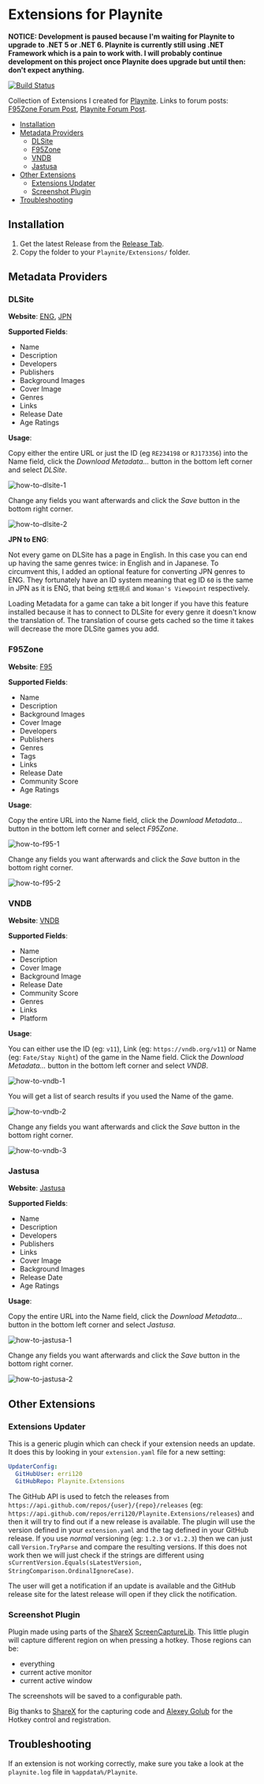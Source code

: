 # Extensions for Playnite

**NOTICE: Development is paused because I'm waiting for Playnite to upgrade to .NET 5 or .NET 6. Playnite is currently still using .NET Framework which is a pain to work with. I will probably continue development on this project once Playnite does upgrade but until then: don't expect anything.**

[![Build Status](https://dev.azure.com/erri120/Playnite.Extensions/_apis/build/status/erri120.Playnite.Extensions?branchName=master)](https://dev.azure.com/erri120/Playnite.Extensions/_build/latest?definitionId=7&branchName=master)

Collection of Extensions I created for [Playnite](https://github.com/JosefNemec/Playnite). Links to forum posts: [F95Zone Forum Post](https://f95zone.to/threads/dlsite-and-f95zone-extensions-for-playnite.56493/), [Playnite Forum Post](https://playnite.link/forum/thread-335.html).

- [Installation](#installation)
- [Metadata Providers](#metadata-providers)
  - [DLSite](#dlsite)
  - [F95Zone](#f95zone)
  - [VNDB](#vndb)
  - [Jastusa](#jastusa)
- [Other Extensions](#other-extensions)
  - [Extensions Updater](#extensions-updater)
  - [Screenshot Plugin](#screenshot-plugin)
- [Troubleshooting](#troubleshooting)

## Installation

1) Get the latest Release from the [Release Tab](https://github.com/erri120/Playnite.Extensions/releases/).
2) Copy the folder to your `Playnite/Extensions/` folder.

## Metadata Providers

### DLSite

**Website**: [ENG](https://www.dlsite.com/ecchi-eng/), [JPN](https://www.dlsite.com/maniax/)

**Supported Fields**:

- Name
- Description
- Developers
- Publishers
- Background Images
- Cover Image
- Genres
- Links
- Release Date
- Age Ratings

**Usage**:

Copy either the entire URL or just the ID (eg `RE234198` or `RJ173356`) into the Name field, click the _Download Metadata..._ button in the bottom left corner and select _DLSite_.

![how-to-dlsite-1](images/how-to-dlsite-1.png)

Change any fields you want afterwards and click the _Save_ button in the bottom right corner.

![how-to-dlsite-2](images/how-to-dlsite-2.png)

**JPN to ENG**:

Not every game on DLSite has a page in English. In this case you can end up having the same genres twice: in English and in Japanese. To circumvent this, I added an optional feature for converting JPN genres to ENG. They fortunately have an ID system meaning that eg ID `60` is the same in JPN as it is ENG, that being `女性視点` and `Woman's Viewpoint` respectively.

Loading Metadata for a game can take a bit longer if you have this feature installed because it has to connect to DLSite for every genre it doesn't know the translation of. The translation of course gets cached so the time it takes will decrease the more DLSite games you add.

### F95Zone

**Website**: [F95](https://www.f95zone.to)

**Supported Fields**:

- Name
- Description
- Background Images
- Cover Image
- Developers
- Publishers
- Genres
- Tags
- Links
- Release Date
- Community Score
- Age Ratings

**Usage**:

Copy the entire URL into the Name field, click the _Download Metadata..._ button in the bottom left corner and select _F95Zone_.

![how-to-f95-1](images/how-to-f95-1.png)

Change any fields you want afterwards and click the _Save_ button in the bottom right corner.

![how-to-f95-2](images/how-to-f95-2.png)

### VNDB

**Website**: [VNDB](https://vndb.org/)

**Supported Fields**:

- Name
- Description
- Cover Image
- Background Image
- Release Date
- Community Score
- Genres
- Links
- Platform

**Usage**:

You can either use the ID (eg: `v11`), Link (eg: `https://vndb.org/v11`) or Name (eg: `Fate/Stay Night`) of the game in the Name field. Click the _Download Metadata..._ button in the bottom left corner and select _VNDB_.

![how-to-vndb-1](images/how-to-vndb-1.png)

You will get a list of search results if you used the Name of the game.

![how-to-vndb-2](images/how-to-vndb-2.png)

Change any fields you want afterwards and click the _Save_ button in the bottom right corner.

![how-to-vndb-3](images/how-to-vndb-3.png)

### Jastusa

**Website**: [Jastusa](https://jastusa.com)

**Supported Fields**:

- Name
- Description
- Developers
- Publishers
- Links
- Cover Image
- Background Images
- Release Date
- Age Ratings

**Usage**:

Copy the entire URL into the Name field, click the _Download Metadata..._ button in the bottom left corner and select _Jastusa_.

![how-to-jastusa-1](images/how-to-jastusa-1.png)

Change any fields you want afterwards and click the _Save_ button in the bottom right corner.

![how-to-jastusa-2](images/how-to-jastusa-2.png)

## Other Extensions

### Extensions Updater

This is a generic plugin which can check if your extension needs an update. It does this by looking in your `extension.yaml` file for a new setting:

```yaml
UpdaterConfig:
  GitHubUser: erri120
  GitHubRepo: Playnite.Extensions
```

The GitHub API is used to fetch the releases from `https://api.github.com/repos/{user}/{repo}/releases` (eg: `https://api.github.com/repos/erri120/Playnite.Extensions/releases`) and then it will try to find out if a new release is available. The plugin will use the version defined in your `extension.yaml` and the tag defined in your GitHub release. If you use _normal_ versioning (eg: `1.2.3` or `v1.2.3`) then we can just call `Version.TryParse` and compare the resulting versions. If this does not work then we will just check if the strings are different using `sCurrentVersion.Equals(sLatestVersion, StringComparison.OrdinalIgnoreCase)`.

The user will get a notification if an update is available and the GitHub release site for the latest release will open if they click the notification.

### Screenshot Plugin

Plugin made using parts of the [ShareX](https://github.com/ShareX/ShareX) [ScreenCaptureLib](https://github.com/ShareX/ShareX/tree/master/ShareX.ScreenCaptureLib). This little plugin will capture different region on when pressing a hotkey. Those regions can be:

- everything
- current active monitor
- current active window

The screenshots will be saved to a configurable path.

Big thanks to [ShareX](https://github.com/ShareX/ShareX) for the capturing code and [Alexey Golub](https://tyrrrz.me/) for the Hotkey control and registration.

## Troubleshooting

If an extension is not working correctly, make sure you take a look at the `playnite.log` file in `%appdata%/Playnite`.
